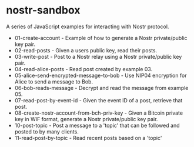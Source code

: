 # nostr-sandbox

A series of JavaScript examples for interacting with Nostr protocol.

- 01-create-account - Example of how to generate a Nostr private/public key pair.
- 02-read-posts - Given a users public key, read their posts.
- 03-write-post - Post to a Nostr relay using a Nostr private/public key pair.
- 04-read-alice-posts - Read post created by example 03.
- 05-alice-send-encrypted-message-to-bob - Use NIP04 encryption for Alice to send a message to Bob.
- 06-bob-reads-message - Decrypt and read the message from example 05.
- 07-read-post-by-event-id - Given the event ID of a post, retrieve that post.
- 08-create-nostr-account-from-bch-priv-key - Given a Bitcoin private key in WIF format, generate a Nostr private/public key pair.
- 10-post-topic - Post a message to a 'topic' that can be followed and posted to by many clients.
- 11-read-post-by-topic - Read recent posts based on a 'topic'
